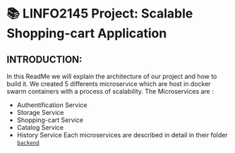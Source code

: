 # :books: LINFO2145 Project: Scalable Shopping-cart Application
## INTRODUCTION:
In this ReadMe we will explain the architecture of our project and how to build it.
We created 5 differents microservice which are host in docker swarm containers with a process of scalability.
The Microservices are :
- Authentification Service
- Storage Service
- Shopping-cart Service
- Catalog Service 
- History Service
Each microservices are described in detail in their folder [`backend`](project/src/back-end/)
